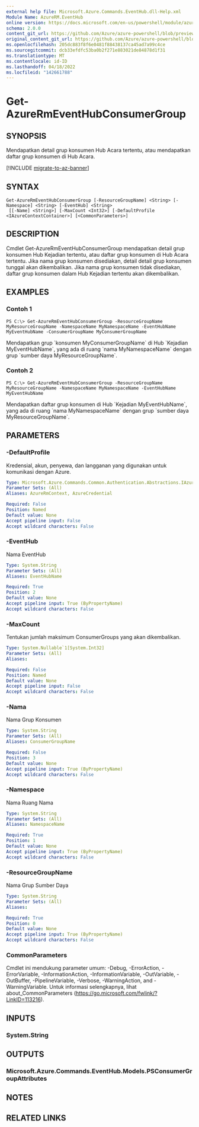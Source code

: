 ```yaml
---
external help file: Microsoft.Azure.Commands.EventHub.dll-Help.xml
Module Name: AzureRM.EventHub
online version: https://docs.microsoft.com/en-us/powershell/module/azurerm.eventhub/get-azurermeventhubconsumergroup
schema: 2.0.0
content_git_url: https://github.com/Azure/azure-powershell/blob/preview/src/ResourceManager/EventHub/Commands.EventHub/help/Get-AzureRmEventHubConsumerGroup.md
original_content_git_url: https://github.com/Azure/azure-powershell/blob/preview/src/ResourceManager/EventHub/Commands.EventHub/help/Get-AzureRmEventHubConsumerGroup.md
ms.openlocfilehash: 205dc883f8f6e0481f88438137ca45ad7a99c4ce
ms.sourcegitcommit: dcb33efdfc53ba0b2f271e883021de84878d1f31
ms.translationtype: MT
ms.contentlocale: id-ID
ms.lasthandoff: 04/18/2022
ms.locfileid: "142661788"
---
```

# Get-AzureRmEventHubConsumerGroup

## SYNOPSIS
Mendapatkan detail grup konsumen Hub Acara tertentu, atau mendapatkan daftar grup konsumen di Hub Acara.

[!INCLUDE [migrate-to-az-banner](../../includes/migrate-to-az-banner.md)]

## SYNTAX

```
Get-AzureRmEventHubConsumerGroup [-ResourceGroupName] <String> [-Namespace] <String> [-EventHub] <String>
 [[-Name] <String>] [-MaxCount <Int32>] [-DefaultProfile <IAzureContextContainer>] [<CommonParameters>]
```

## DESCRIPTION
Cmdlet Get-AzureRmEventHubConsumerGroup mendapatkan detail grup konsumen Hub Kejadian tertentu, atau daftar grup konsumen di Hub Acara tertentu.
Jika nama grup konsumen disediakan, detail detail grup konsumen tunggal akan dikembalikan.
Jika nama grup konsumen tidak disediakan, daftar grup konsumen dalam Hub Kejadian tertentu akan dikembalikan.

## EXAMPLES

### Contoh 1
```
PS C:\> Get-AzureRmEventHubConsumerGroup -ResourceGroupName MyResourceGroupName -NamespaceName MyNamespaceName -EventHubName MyEventHubName -ConsumerGroupName MyConsumerGroupName
```

Mendapatkan grup \`konsumen MyConsumerGroupName\` di Hub \`Kejadian MyEventHubName\`, yang ada di ruang \`nama MyNamespaceName\` dengan grup \`sumber daya MyResourceGroupName\`.

### Contoh 2
```
PS C:\> Get-AzureRmEventHubConsumerGroup -ResourceGroupName MyResourceGroupName -NamespaceName MyNamespaceName -EventHubName MyEventHubName
```

Mendapatkan daftar grup konsumen di Hub \`Kejadian MyEventHubName\`, yang ada di ruang \`nama MyNamespaceName\` dengan grup \`sumber daya MyResourceGroupName\`.

## PARAMETERS

### -DefaultProfile
Kredensial, akun, penyewa, dan langganan yang digunakan untuk komunikasi dengan Azure.

```yaml
Type: Microsoft.Azure.Commands.Common.Authentication.Abstractions.IAzureContextContainer
Parameter Sets: (All)
Aliases: AzureRmContext, AzureCredential

Required: False
Position: Named
Default value: None
Accept pipeline input: False
Accept wildcard characters: False
```

### -EventHub
Nama EventHub

```yaml
Type: System.String
Parameter Sets: (All)
Aliases: EventHubName

Required: True
Position: 2
Default value: None
Accept pipeline input: True (ByPropertyName)
Accept wildcard characters: False
```

### -MaxCount
Tentukan jumlah maksimum ConsumerGroups yang akan dikembalikan.

```yaml
Type: System.Nullable`1[System.Int32]
Parameter Sets: (All)
Aliases:

Required: False
Position: Named
Default value: None
Accept pipeline input: False
Accept wildcard characters: False
```

### -Nama
Nama Grup Konsumen

```yaml
Type: System.String
Parameter Sets: (All)
Aliases: ConsumerGroupName

Required: False
Position: 3
Default value: None
Accept pipeline input: True (ByPropertyName)
Accept wildcard characters: False
```

### -Namespace
Nama Ruang Nama

```yaml
Type: System.String
Parameter Sets: (All)
Aliases: NamespaceName

Required: True
Position: 1
Default value: None
Accept pipeline input: True (ByPropertyName)
Accept wildcard characters: False
```

### -ResourceGroupName
Nama Grup Sumber Daya

```yaml
Type: System.String
Parameter Sets: (All)
Aliases:

Required: True
Position: 0
Default value: None
Accept pipeline input: True (ByPropertyName)
Accept wildcard characters: False
```

### CommonParameters
Cmdlet ini mendukung parameter umum: -Debug, -ErrorAction, -ErrorVariable, -InformationAction, -InformationVariable, -OutVariable, -OutBuffer, -PipelineVariable, -Verbose, -WarningAction, and -WarningVariable. Untuk informasi selengkapnya, lihat about_CommonParameters (https://go.microsoft.com/fwlink/?LinkID=113216).

## INPUTS

### System.String

## OUTPUTS

### Microsoft.Azure.Commands.EventHub.Models.PSConsumerGroupAttributes

## NOTES

## RELATED LINKS

